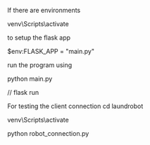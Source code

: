 If there are environments

venv\Scripts\activate

to setup the flask app

$env:FLASK_APP = "main.py"

run the program using 

python main.py

// flask run


For testing the client connection
cd laundrobot

venv\Scripts\activate

python robot_connection.py